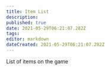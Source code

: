 ```yaml
---
title: Item List
description: 
published: true
date: 2021-05-29T06:21:07.282Z
tags: 
editor: markdown
dateCreated: 2021-05-29T06:21:07.282Z
---
```


List of items on the game